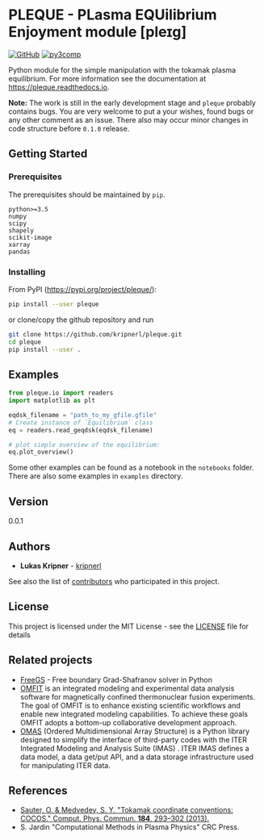# PLEQUE - **PL**asma **EQU**ilibrium **E**njoyment module \[pleɪɡ\]
[![GitHub](https://img.shields.io/github/license/mashape/apistatus.svg)](https://img.shields.io/github/license/mashape/apistatus.svg)
[![py3comp](https://img.shields.io/badge/py3-compatible-brightgreen.svg)](https://img.shields.io/badge/py3-compatible-brightgreen.svg)

Python module for the simple manipulation with the tokamak plasma equilibrium.
For more information see the documentation at https://pleque.readthedocs.io.

**Note:** The work is still in the early development stage and `pleque` probably contains bugs. You are very welcome to
put a your wishes, found bugs or any other comment as an issue. There also may occur minor changes in code structure 
before `0.1.0` release. 

## Getting Started

### Prerequisites

The prerequisites should be maintained by `pip`.  

```
python>=3.5
numpy
scipy
shapely
scikit-image
xarray
pandas
```

### Installing

From PyPI (https://pypi.org/project/pleque/):
```bash
pip install --user pleque
```

or clone/copy the github repository and run

```bash
git clone https://github.com/kripnerl/pleque.git
cd pleque
pip install --user .
```

## Examples

```python
from pleque.io import readers
import matplotlib as plt

eqdsk_filename = "path_to_my_gfile.gfile"
# Create instance of `Equilibrium` class
eq = readers.read_geqdsk(eqdsk_filename)

# plot simple overview of the equilibrium:
eq.plot_overview()
```

Some other examples can be found as a notebook in the `notebooks` folder. There are 
also some examples in `examples` directory. 

## Version

0.0.1

## Authors

* **Lukas Kripner** - [kripnerl](https://github.com/kripnerl)

See also the list of [contributors](https://github.com/kripnerl/pleque/graphs/contributors) who participated in this project.

## License

This project is licensed under the MIT License - see the [LICENSE](LICENSE) file for details

## Related projects

* [FreeGS](https://github.com/bendudson/freegs) - Free boundary Grad-Shafranov solver in Python
* [OMFIT](https://gafusion.github.io/OMFIT-source/) is an integrated modeling and experimental data analysis software for magnetically confined thermonuclear fusion experiments. The goal of OMFIT is to enhance existing scientific workflows and enable new integrated modeling capabilities. To achieve these goals OMFIT adopts a bottom-up collaborative development approach.
* [OMAS](https://gafusion.github.io/omas/) (Ordered Multidimensional Array Structure) is a Python library designed to simplify the interface of third-party codes with the ITER Integrated Modeling and Analysis Suite (IMAS) . ITER IMAS defines a data model, a data get/put API, and a data storage infrastructure used for manipulating ITER data.

## References
* [Sauter, O. & Medvedev, S. Y. "Tokamak coordinate conventions: COCOS." Comput. Phys. Commun. **184**, 293–302 (2013).](https://www.sciencedirect.com/science/article/pii/S0010465512002962)
* S. Jardin "Computational Methods in Plasma Physics" CRC Press.
